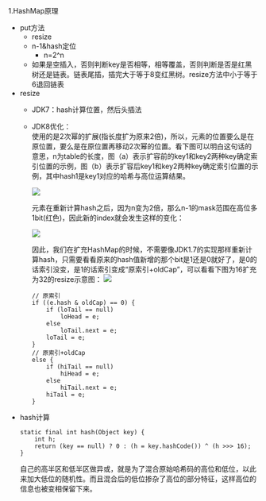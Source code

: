 1.HashMap原理
- put方法
    - resize
    - n-1&hash定位
        -  n=2^n
    - 如果是空插入，否则判断key是否相等，相等覆盖，否则判断是否是红黑树还是链表。链表尾插，插完大于等于8变红黑树。resize方法中小于等于6退回链表
- resize
    - JDK7：hash计算位置，然后头插法
    - JDK8优化：  
        使用的是2次幂的扩展(指长度扩为原来2倍)，所以，元素的位置要么是在原位置，要么是在原位置再移动2次幂的位置。看下图可以明白这句话的意思，n为table的长度，图（a）表示扩容前的key1和key2两种key确定索引位置的示例，图（b）表示扩容后key1和key2两种key确定索引位置的示例，其中hash1是key1对应的哈希与高位运算结果。

        ![](https://awps-assets.meituan.net/mit-x/blog-images-bundle-2016/4d8022db.png)

        元素在重新计算hash之后，因为n变为2倍，那么n-1的mask范围在高位多1bit(红色)，因此新的index就会发生这样的变化：

        ![](https://awps-assets.meituan.net/mit-x/blog-images-bundle-2016/d773f86e.png)

        因此，我们在扩充HashMap的时候，不需要像JDK1.7的实现那样重新计算hash，只需要看看原来的hash值新增的那个bit是1还是0就好了，是0的话索引没变，是1的话索引变成“原索引+oldCap”，可以看看下图为16扩充为32的resize示意图：
        ![](https://awps-assets.meituan.net/mit-x/blog-images-bundle-2016/3cc9813a.png)
        ```
        // 原索引
        if ((e.hash & oldCap) == 0) {
            if (loTail == null)
                loHead = e;
            else
                loTail.next = e;
            loTail = e;
        }
        // 原索引+oldCap
        else {
            if (hiTail == null)
                hiHead = e;
            else
                hiTail.next = e;
            hiTail = e;
        }
        ```
- hash计算
    ```
    static final int hash(Object key) {
        int h;
        return (key == null) ? 0 : (h = key.hashCode()) ^ (h >>> 16);
    }
    ```
    自己的高半区和低半区做异或，就是为了混合原始哈希码的高位和低位，以此来加大低位的随机性。而且混合后的低位掺杂了高位的部分特征，这样高位的信息也被变相保留下来。
    
